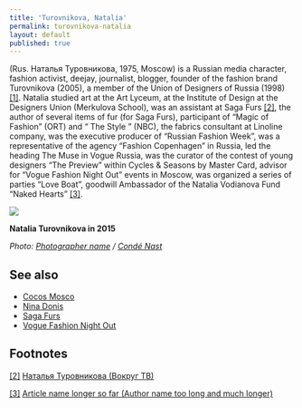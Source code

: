 ```yaml
---
title: 'Turovnikova, Natalia'
permalink: turovnikova-natalia
layout: default
published: true
---
```

(Rus. Наталья Туровникова, 1975, Moscow) is a Russian media character, fashion activist, deejay, journalist, blogger, founder of the fashion brand Turovnikova (2005), a member of the Union of Designers of Russia (1998) <span id="a1">[\[1\]](#f1)</span>. Natalia studied art at the Art Lyceum, at the Institute of Design at the Designers Union (Merkulova School), was an assistant at Saga Furs <span id="a2">[\[2\]](#f2)</span>, the author of several items of fur (for Saga Furs), participant of “Magic of Fashion” (ORT) and “ The Style ” (NBC), the fabrics consultant at Linoline company, was the executive producer of “Russian Fashion Week”, was a representative of the agency “Fashion Copenhagen” in Russia, led the heading The Muse in Vogue Russia, was the curator of the contest of young designers “The Preview” within Cycles & Seasons by Master Card, advisor for “Vogue Fashion Night Out” events in Moscow, was organized a series of parties “Love Boat”, goodwill Ambassador of the Natalia Vodianova Fund “Naked Hearts” <span id="a3">[\[3\]](#f3)</span>.

![](https://www.condenast.ru/upload/resize_cache/iblock/fb8/786_10000_1/GGAL_132.jpg)

**Natalia Turovnikova in 2015**

*Photo: [Photographer name](/photographer-name-page) / [Condé Nast](https://www.condenast.ru/portfolio/magazines/vogue/news/35680/)*


## See also

+ [Cocos Mosco](cocos-moscow)
+ [Nina Donis](page-template)
+ [Saga Furs](page-template)
+ [Vogue Fashion Night Out](page-template)

## Footnotes

[[2]](#a2) <span id="f2"></span> [Наталья Туровникова (Вокруг ТВ)](http://www.vokrug.tv/person/show/natalya_turovnikova/)

[[3]](#a3) <span id="f3"></span> [Article name longer so far (Author name too long and much longer)](http://example.net/article)
